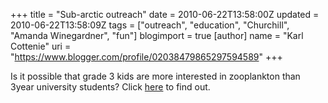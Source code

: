 +++
title = "Sub-arctic outreach"
date = 2010-06-22T13:58:00Z
updated = 2010-06-22T13:58:09Z
tags = ["outreach", "education", "Churchill", "Amanda Winegardner", "fun"]
blogimport = true 
[author]
	name = "Karl Cottenie"
	uri = "https://www.blogger.com/profile/02038479865297594589"
+++

Is it possible that grade 3 kids are more interested in zooplankton than 3year university students? Click <a href="http://dabluff.blogspot.com/2010/06/solstice-and-kids.html">here</a> to find out.
